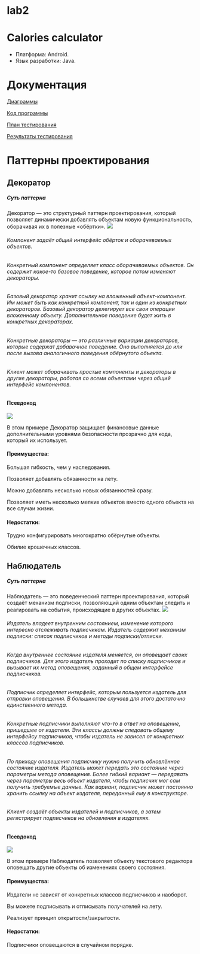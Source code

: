 # lab2
# Calories calculator
+ Платформа: Android.
+ Язык разработки: Java.

# Документация

[Диаграммы](https://github.com/policenomercy/lab2/blob/master/Diagrams/Diagrams.md)

[Код программы](https://github.com/policenomercy/lab2/tree/master/Code)

[План тестирования](https://github.com/policenomercy/lab2/blob/master/test/TestPlan.md)

[Результаты тестирования](https://github.com/policenomercy/lab2/blob/master/test/testResult.md)


# Паттерны проектирования


## Декоратор
 ##### Суть паттерна
Декоратор — это структурный паттерн проектирования, который позволяет динамически добавлять объектам новую функциональность, оборачивая их в полезные «обёртки».
![](https://refactoring.guru/images/patterns/diagrams/decorator/structure.png)
###### Компонент задаёт общий интерфейс обёрток и оборачиваемых объектов.
###### Конкретный компонент определяет класс оборачиваемых объектов. Он содержит какое-то базовое поведение, которое потом изменяют декораторы.
###### Базовый декоратор хранит ссылку на вложенный объект-компонент. Им может быть как конкретный компонент, так и один из конкретных декораторов. Базовый декоратор делегирует все свои операции вложенному объекту. Дополнительное поведение будет жить в конкретных декораторах.
###### Конкретные декораторы — это различные вариации декораторов, которые содержат добавочное поведение. Оно выполняется до или после вызова аналогичного поведения обёрнутого объекта.
###### Клиент может оборачивать простые компоненты и декораторы в другие декораторы, работая со всеми объектами через общий интерфейс компонентов.
#### Псевдокод
![](https://refactoring.guru/images/patterns/diagrams/decorator/example.png)

В этом примере Декоратор защищает финансовые данные дополнительными уровнями безопасности прозрачно для кода, который их использует.

#### Преимущества:
 Большая гибкость, чем у наследования.
 
 Позволяет добавлять обязанности на лету.
 
 Можно добавлять несколько новых обязанностей сразу.
 
 Позволяет иметь несколько мелких объектов вместо одного объекта на все случаи жизни.
 #### Недостатки:
 Трудно конфигурировать многократно обёрнутые объекты.
 
 Обилие крошечных классов.
 
 
 ## Наблюдатель
 ##### Суть паттерна
Наблюдатель — это поведенческий паттерн проектирования, который создаёт механизм подписки, позволяющий одним объектам следить и реагировать на события, происходящие в других объектах.
![](https://refactoring.guru/images/patterns/diagrams/observer/structure.png)
###### Издатель владеет внутренним состоянием, изменение которого интересно отслеживать подписчикам. Издатель содержит механизм подписки: список подписчиков и методы подписки/отписки.
###### Когда внутреннее состояние издателя меняется, он оповещает своих подписчиков. Для этого издатель проходит по списку подписчиков и вызывает их метод оповещения, заданный в общем интерфейсе подписчиков.
###### Подписчик определяет интерфейс, которым пользуется издатель для отправки оповещения. В большинстве случаев для этого достаточно единственного метода.
###### Конкретные подписчики выполняют что-то в ответ на оповещение, пришедшее от издателя. Эти классы должны следовать общему интерфейсу подписчиков, чтобы издатель не зависел от конкретных классов подписчиков.
###### По приходу оповещения подписчику нужно получить обновлённое состояние издателя. Издатель может передать это состояние через параметры метода оповещения. Более гибкий вариант — передавать через параметры весь объект издателя, чтобы подписчик мог сам получить требуемые данные. Как вариант, подписчик может постоянно хранить ссылку на объект издателя, переданный ему в конструкторе.
###### Клиент создаёт объекты издателей и подписчиков, а затем регистрирует подписчиков на обновления в издателях.
#### Псевдокод
![](https://refactoring.guru/images/patterns/diagrams/observer/example.png)

В этом примере Наблюдатель позволяет объекту текстового редактора оповещать другие объекты об изменениях своего состояния.

#### Преимущества:
 Издатели не зависят от конкретных классов подписчиков и наоборот.
 
 Вы можете подписывать и отписывать получателей на лету.
 
 Реализует принцип открытости/закрытости.
 #### Недостатки:
 Подписчики оповещаются в случайном порядке.


